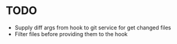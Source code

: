 # TODO

- Supply diff args from hook to git service for get changed files
- Filter files before providing them to the hook
